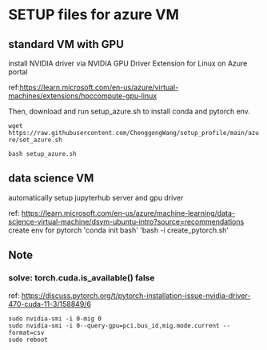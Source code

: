 # SETUP files for azure VM

## standard VM with GPU

install NVIDIA driver via NVIDIA GPU Driver Extension for Linux on Azure portal

ref:https://learn.microsoft.com/en-us/azure/virtual-machines/extensions/hpccompute-gpu-linux

Then, download and run setup_azure.sh to install conda and pytorch env.

`wget https://raw.githubusercontent.com/ChenggongWang/setup_profile/main/azure/set_azure.sh`

`bash setup_azure.sh`

## data science VM

automatically setup jupyterhub server and gpu driver

ref: https://learn.microsoft.com/en-us/azure/machine-learning/data-science-virtual-machine/dsvm-ubuntu-intro?source=recommendations
create env for pytorch
'conda init bash'
'bash -i create_pytorch.sh'

## Note
### solve: torch.cuda.is_available() false
ref: https://discuss.pytorch.org/t/pytorch-installation-issue-nvidia-driver-470-cuda-11-3/158849/6

```
sudo nvidia-smi -i 0-mig 0
sudo nvidia-smi -i 0--query-gpu=pci.bus_id,mig.mode.current --format=csv
sudo reboot
```
